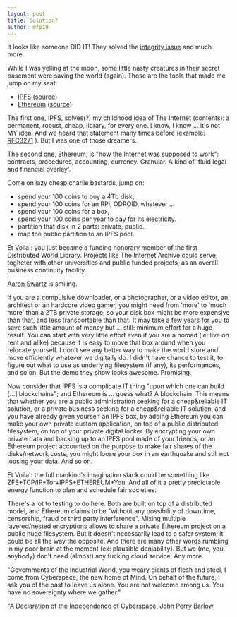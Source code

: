 ```yaml
---
layout: post
title: Solution?
author: mfp19
---
```


It looks like someone DID IT! They solved the [integrity issue](http://mfp19.github.io/2015/08/24/Integrity.html)
and much more.

While I was yelling at the moon, some little nasty creatures 
in their secret basement were saving the world (again).
Those are the tools that made me jump on my seat: 

* [IPFS](https://ipfs.io/) ([source](https://github.com/ipfs/ipfs))
* [Ethereum](https://www.ethereum.org/) ([source](https://github.com/ethereum/))

The first one, IPFS, solves(?) my childhood idea of The Internet (contents):
a permanent, robust, cheap, library, for every one. I know, I know ... it's not MY idea.
And we heard that statement many times before (example: [RFC3271](http://www.ietf.org/rfc/rfc3271.txt) ).
But I was one of those dreamers.

The second one, Ethereum, is "how the Internet was supposed to work": 
contracts, procedures, accounting, currency. Granular.
A kind of 'fluid legal and financial overlay'.

Come on lazy cheap charlie bastards, jump on:
* spend your 100 coins to buy a 4Tb disk, 
* spend your 100 coins for an RPi, ODROID, whatever ... 
* spend your 100 coins for a box, 
* spend your 100 coins per year to pay for its electricity.
* partition that disk in 2 parts: private, public.
* map the public partition to an IPFS pool.

Et Voila': you just became a funding honorary member of the first Distributed World Library.
Projects like The Internet Archive could serve, togheter with other universities and
public funded projects, as an overall business continuity facility.

[Aaron Swartz](https://en.wikipedia.org/wiki/Aaron_Swartz) is smiling.

If you are a compulsive downloader, or a photographer, or a video editor,
an architect or an hardcore video gamer, you might need from 'more' to 'much more' 
than a 2TB private storage; so your disk box
might be more expensive than that, and less transportable than that.
It may take a few years for you to save such little amount of money but ... still:
minimum effort for a huge result. You can start with very little effort 
even if you are a nomad (ie: live on rent and alike) because 
it is easy to move that box around when you relocate yourself.
I don't see any better way to make the world store and move efficiently
whatever we digitally do.
I didn't have chance to test it, to figure out what to use as underlying
filesystem (if any), its performances, and so on. 
But the demo they show looks awesome. Promising.

Now consider that IPFS is a complicate IT thing "upon which one can build [...] blockchains"; 
and Ethereum is ... guess what? A blockchain. This means that whether you are a 
public administration seeking for a cheap&reliable IT solution, or a private business
seeking for a cheap&reliable IT solution, and you have already given yourself an IPFS box,
by adding Ethereum you can make your own private custom application, on top of a public
distributed filesystem, on top of your private digital locker.
By encrypting your own private data and backing up to an IPFS pool made of your friends, 
or an Ethereum project accounted on the purpose to make fair shares of the disks/network costs, 
you might loose your box in an earthquake and still not loosing your data.
And so on.

Et Voila': the full mankind's imagination stack could be something like ZFS+TCP/IP+Tor+IPFS+ETHEREUM+You. 
And all of it a pretty predictable energy function to plan and schedule fair societies.

There's a lot to testing to do here. Both are built on top of a distributed model, 
and Ethereum claims to be "without any possibility of downtime, censorship, 
fraud or third party interference".
Mixing multiple layered/nested encryptions allows to share a private Ethereum 
project on a public huge filesystem. But it doesn't necessarily lead to a safer
system; it could be all the way the opposite.
And there are many other words rumbling in my poor brain at the moment (ex: plausible deniability).
But we (me, you, anybody) don't need (almost) any fucking cloud service. Any more.

"Governments of the Industrial World, you weary giants of flesh and steel, I come from Cyberspace, 
the new home of Mind. On behalf of the future, I ask you of the past to leave us alone. 
You are not welcome among us. You have no sovereignty where we gather."

["A Declaration of the Independence of Cyberspace](https://projects.eff.org/~barlow/Declaration-Final.html), [John Perry Barlow](https://homes.eff.org/~barlow/)


